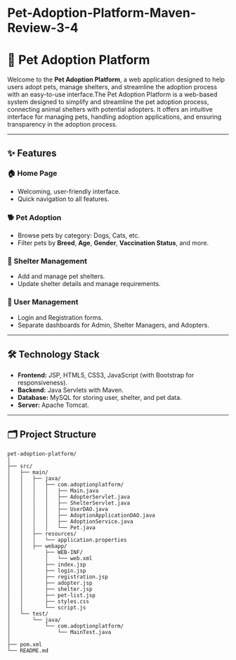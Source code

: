 # Pet-Adoption-Platform-Maven-Review-3-4

# 🐾 Pet Adoption Platform  

Welcome to the **Pet Adoption Platform**, a web application designed to help users adopt pets, manage shelters, and streamline the adoption process with an easy-to-use interface.The Pet Adoption Platform is a web-based system designed to simplify and streamline the pet adoption process, connecting animal shelters with potential adopters. It offers an intuitive interface for managing pets, handling adoption applications, and ensuring transparency in the adoption process. 

---

## ✨ **Features**  

### 🏠 Home Page  
- Welcoming, user-friendly interface.  
- Quick navigation to all features.  

### 🐕 Pet Adoption  
- Browse pets by category: Dogs, Cats, etc.  
- Filter pets by **Breed**, **Age**, **Gender**, **Vaccination Status**, and more.  

### 🏢 Shelter Management  
- Add and manage pet shelters.  
- Update shelter details and manage requirements.  

### 👤 User Management  
- Login and Registration forms.  
- Separate dashboards for Admin, Shelter Managers, and Adopters.  

---

## 🛠️ **Technology Stack**  

- **Frontend:** JSP, HTML5, CSS3, JavaScript (with Bootstrap for responsiveness).  
- **Backend:** Java Servlets with Maven.  
- **Database:** MySQL for storing user, shelter, and pet data.  
- **Server:** Apache Tomcat.  

---

## 🗂️ **Project Structure**  

```plaintext
pet-adoption-platform/
│
├── src/
│   ├── main/
│   │   ├── java/
│   │   │   ├── com.adoptionplatform/
│   │   │   │   ├── Main.java
│   │   │   │   ├── AdopterServlet.java
│   │   │   │   ├── ShelterServlet.java
│   │   │   │   ├── UserDAO.java
│   │   │   │   ├── AdoptionApplicationDAO.java
│   │   │   │   ├── AdoptionService.java
│   │   │   │   └── Pet.java
│   │   ├── resources/
│   │   │   └── application.properties
│   │   ├── webapp/
│   │       ├── WEB-INF/
│   │       │   └── web.xml
│   │       ├── index.jsp
│   │       ├── login.jsp
│   │       ├── registration.jsp
│   │       ├── adopter.jsp
│   │       ├── shelter.jsp
│   │       ├── pet-list.jsp
│   │       ├── styles.css
│   │       └── script.js
│   └── test/
│       └── java/
│           └── com.adoptionplatform/
│               └── MainTest.java
│
├── pom.xml
└── README.md
